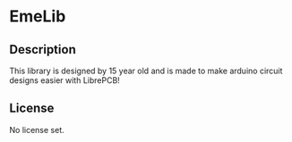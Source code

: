 # EmeLib

## Description

This library is designed by 15 year old and is made to make arduino circuit designs easier with LibrePCB!

## License

No license set.
